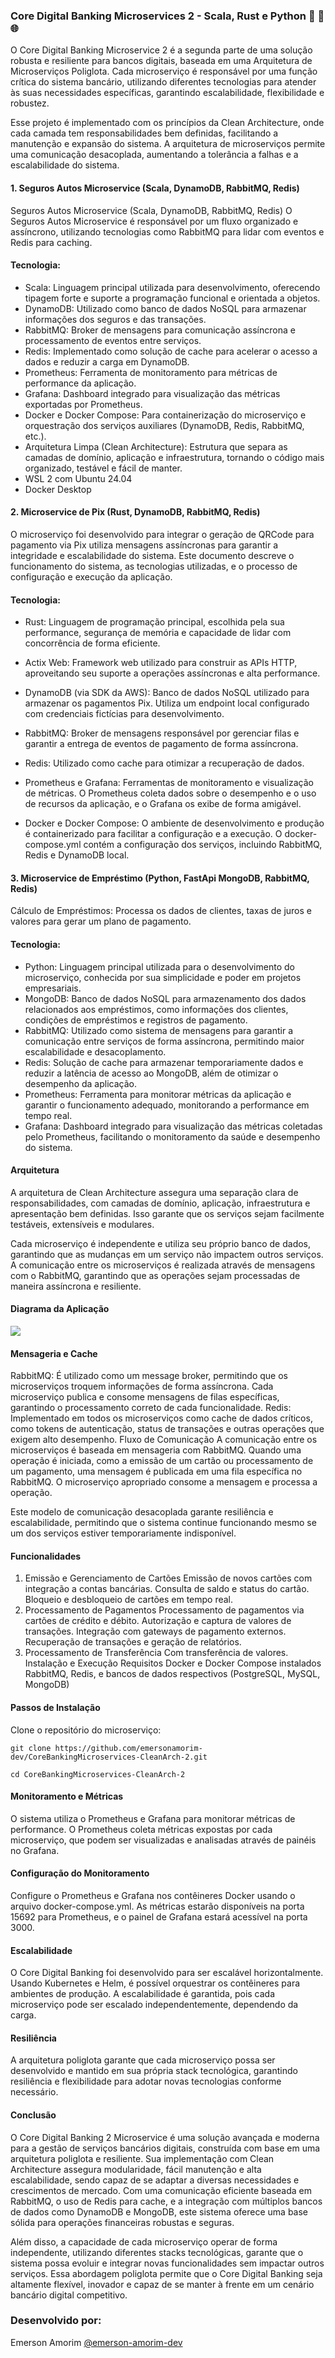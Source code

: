 ### Core Digital Banking Microservices 2 - Scala, Rust e Python 🚀 🔄 🌐   

O Core Digital Banking Microservice 2 é a segunda parte de uma solução robusta e resiliente para bancos digitais,
 baseada em uma Arquitetura de Microserviços Poliglota. Cada microserviço é responsável por uma função crítica 
 do sistema bancário, utilizando diferentes tecnologias para atender às suas necessidades específicas, 
 garantindo escalabilidade, flexibilidade e robustez.

Esse projeto é implementado com os princípios da Clean Architecture, onde cada camada tem responsabilidades 
bem definidas, facilitando a manutenção e expansão do sistema. A arquitetura de microserviços permite uma 
comunicação desacoplada, aumentando a tolerância a falhas e a escalabilidade do sistema.


#### 1. Seguros Autos Microservice  (Scala, DynamoDB, RabbitMQ, Redis)
Seguros Autos Microservice (Scala, DynamoDB, RabbitMQ, Redis)
O Seguros Autos Microservice é responsável por um fluxo organizado e assíncrono, utilizando tecnologias como 
RabbitMQ para lidar com eventos e Redis para caching. 

#### Tecnologia:
- Scala: Linguagem principal utilizada para desenvolvimento, oferecendo tipagem forte e suporte a programação funcional e orientada a objetos.
- DynamoDB: Utilizado como banco de dados NoSQL para armazenar informações dos seguros e das transações.
- RabbitMQ: Broker de mensagens para comunicação assíncrona e processamento de eventos entre serviços.
- Redis: Implementado como solução de cache para acelerar o acesso a dados e reduzir a carga em DynamoDB.
- Prometheus: Ferramenta de monitoramento para métricas de performance da aplicação.
- Grafana: Dashboard integrado para visualização das métricas exportadas por Prometheus.
- Docker e Docker Compose: Para containerização do microserviço e orquestração dos serviços auxiliares (DynamoDB, Redis, RabbitMQ, etc.).
- Arquitetura Limpa (Clean Architecture): Estrutura que separa as camadas de domínio, aplicação e infraestrutura, tornando o código mais organizado, testável e fácil de manter.
- WSL 2 com Ubuntu 24.04
- Docker Desktop


#### 2. Microservice de Pix (Rust, DynamoDB, RabbitMQ, Redis)
O microserviço foi desenvolvido para integrar o geração de QRCode para pagamento via Pix utiliza mensagens 
assíncronas para garantir a integridade e escalabilidade do sistema. Este documento descreve o funcionamento 
do sistema, as tecnologias utilizadas, e o processo de configuração e execução da aplicação.

#### Tecnologia:
- Rust: Linguagem de programação principal, escolhida pela sua performance, segurança de memória e capacidade 
de lidar com concorrência de forma eficiente.

- Actix Web: Framework web utilizado para construir as APIs HTTP, aproveitando seu suporte a operações assíncronas e alta performance.

- DynamoDB (via SDK da AWS): Banco de dados NoSQL utilizado para armazenar os pagamentos Pix. Utiliza um endpoint local configurado com credenciais fictícias para desenvolvimento.

- RabbitMQ: Broker de mensagens responsável por gerenciar filas e garantir a entrega de eventos de pagamento de forma assíncrona.

- Redis: Utilizado como cache para otimizar a recuperação de dados.

- Prometheus e Grafana: Ferramentas de monitoramento e visualização de métricas. O Prometheus coleta dados sobre o desempenho e o uso de recursos da aplicação, e o Grafana os exibe de forma amigável.

- Docker e Docker Compose: O ambiente de desenvolvimento e produção é containerizado para facilitar a configuração e a execução. O docker-compose.yml contém a configuração dos serviços, incluindo RabbitMQ, Redis e DynamoDB local.

#### 3. Microservice de Empréstimo (Python, FastApi MongoDB, RabbitMQ, Redis)
Cálculo de Empréstimos: Processa os dados de clientes, taxas de juros e valores para gerar um plano de pagamento.

#### Tecnologia:
- Python: Linguagem principal utilizada para o desenvolvimento do microserviço, conhecida por sua simplicidade e poder em projetos empresariais.
- MongoDB: Banco de dados NoSQL para armazenamento dos dados relacionados aos empréstimos, como informações dos clientes, condições de empréstimos e registros de pagamento.
- RabbitMQ: Utilizado como sistema de mensagens para garantir a comunicação entre serviços de forma assíncrona, permitindo maior escalabilidade e desacoplamento.
- Redis: Solução de cache para armazenar temporariamente dados e reduzir a latência de acesso ao MongoDB, além de otimizar o desempenho da aplicação.
- Prometheus: Ferramenta para monitorar métricas da aplicação e garantir o funcionamento adequado, monitorando a performance em tempo real.
- Grafana: Dashboard integrado para visualização das métricas coletadas pelo Prometheus, facilitando o monitoramento da saúde e desempenho do sistema.


#### Arquitetura
A arquitetura de Clean Architecture assegura uma separação clara de responsabilidades, com camadas de domínio, aplicação, infraestrutura e apresentação bem definidas. Isso garante que os serviços sejam facilmente testáveis, extensíveis e modulares.

Cada microserviço é independente e utiliza seu próprio banco de dados, garantindo que as mudanças em um serviço não impactem outros serviços. A comunicação entre os microserviços é realizada através de mensagens com o RabbitMQ, garantindo que as operações sejam processadas de maneira assíncrona e resiliente.

#### Diagrama da Aplicação

![](https://raw.githubusercontent.com/emersonamorim-dev/CoreBankingMicroservices-CleanArch-2/refs/heads/main/Diagrama/Core-Digital-Banking-Microservices-2.png)


#### Mensageria e Cache
RabbitMQ: É utilizado como um message broker, permitindo que os microserviços troquem informações de forma assíncrona. Cada microserviço publica e consome mensagens de filas específicas, garantindo o processamento correto de cada funcionalidade.
Redis: Implementado em todos os microserviços como cache de dados críticos, como tokens de autenticação, status de transações e outras operações que exigem alto desempenho.
Fluxo de Comunicação
A comunicação entre os microserviços é baseada em mensageria com RabbitMQ. Quando uma operação é iniciada, como a emissão de um cartão ou processamento de um pagamento, uma mensagem é publicada em uma fila específica no RabbitMQ. O microserviço apropriado consome a mensagem e processa a operação.

Este modelo de comunicação desacoplada garante resiliência e escalabilidade, permitindo que o sistema continue funcionando mesmo se um dos serviços estiver temporariamente indisponível.

#### Funcionalidades
1. Emissão e Gerenciamento de Cartões
Emissão de novos cartões com integração a contas bancárias.
Consulta de saldo e status do cartão.
Bloqueio e desbloqueio de cartões em tempo real.
2. Processamento de Pagamentos
Processamento de pagamentos via cartões de crédito e débito.
Autorização e captura de valores de transações.
Integração com gateways de pagamento externos.
Recuperação de transações e geração de relatórios.
3. Processamento de Transferência
Com transferência de valores.
Instalação e Execução
Requisitos
Docker e Docker Compose instalados
RabbitMQ, Redis, e bancos de dados respectivos (PostgreSQL, MySQL, MongoDB)

#### Passos de Instalação
Clone o repositório do microserviço:
```
git clone https://github.com/emersonamorim-dev/CoreBankingMicroservices-CleanArch-2.git
```
```
cd CoreBankingMicroservices-CleanArch-2
```

#### Monitoramento e Métricas
O sistema utiliza o Prometheus e Grafana para monitorar métricas de performance. O Prometheus coleta métricas expostas por cada microserviço, que podem ser visualizadas e analisadas através de painéis no Grafana.

#### Configuração do Monitoramento
Configure o Prometheus e Grafana nos contêineres Docker usando o arquivo docker-compose.yml.
As métricas estarão disponíveis na porta 15692 para Prometheus, e o painel de Grafana estará acessível na porta 3000.

#### Escalabilidade
O Core Digital Banking foi desenvolvido para ser escalável horizontalmente. Usando Kubernetes e Helm, é possível orquestrar os contêineres para ambientes de produção. A escalabilidade é garantida, pois cada microserviço pode ser escalado independentemente, dependendo da carga.

#### Resiliência
A arquitetura poliglota garante que cada microserviço possa ser desenvolvido e mantido em sua própria stack tecnológica, garantindo resiliência e flexibilidade para adotar novas tecnologias conforme necessário.


#### Conclusão
O Core Digital Banking 2 Microservice é uma solução avançada e moderna para a gestão de serviços bancários digitais, construída com base em uma arquitetura poliglota e resiliente. Sua implementação com Clean Architecture assegura modularidade, fácil manutenção e alta escalabilidade, sendo capaz de se adaptar a diversas necessidades e crescimentos de mercado. Com uma comunicação eficiente baseada em RabbitMQ, o uso de Redis para cache, e a integração com múltiplos bancos de dados como DynamoDB e MongoDB, este sistema oferece uma base sólida para operações financeiras robustas e seguras.

Além disso, a capacidade de cada microserviço operar de forma independente, utilizando diferentes stacks tecnológicas, garante que o sistema possa evoluir e integrar novas funcionalidades sem impactar outros serviços. Essa abordagem poliglota permite que o Core Digital Banking seja altamente flexível, inovador e capaz de se manter à frente em um cenário bancário digital competitivo.

### Desenvolvido por:
Emerson Amorim [@emerson-amorim-dev](https://www.linkedin.com/in/emerson-amorim-dev/)

